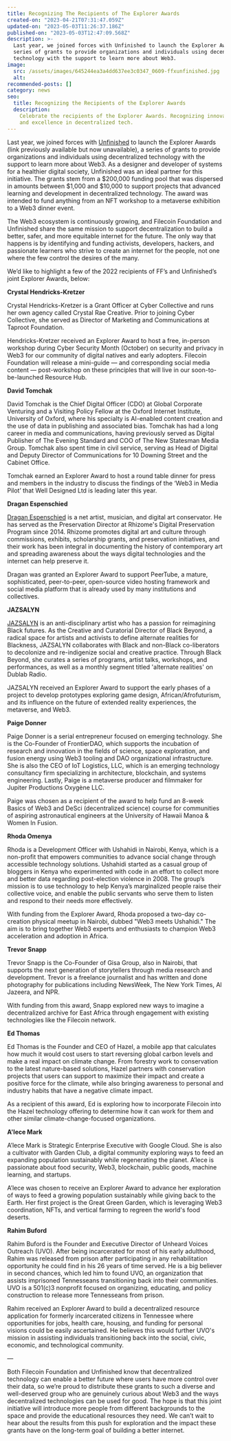 ```yaml
---
title: Recognizing The Recipients of The Explorer Awards
created-on: "2023-04-21T07:31:47.059Z"
updated-on: "2023-05-03T11:26:37.186Z"
published-on: "2023-05-03T12:47:09.568Z"
description: >-
  Last year, we joined forces with Unfinished to launch the Explorer Awards, a
  series of grants to provide organizations and individuals using decentralized
  technology with the support to learn more about Web3.
image:
  src: /assets/images/645244ea3a4dd637ee3c0347_0609-ffxunfinished.jpg
  alt:
recommended-posts: []
category: news
seo:
  title: Recognizing the Recipients of the Explorer Awards
  description:
    Celebrate the recipients of the Explorer Awards. Recognizing innovation
    and excellence in decentralized tech.
---
```


Last year, we joined forces with [Unfinished](https://unfinished.com/) to launch the Explorer Awards (link previously available but now unavailable), a series of grants to provide organizations and individuals using decentralized technology with the support to learn more about Web3. As a designer and developer of systems for a healthier digital society, Unfinished was an ideal partner for this initiative. The grants stem from a $200,000 funding pool that was dispersed in amounts between $1,000 and $10,000 to support projects that advanced learning and development in decentralized technology. The award was intended to fund anything from an NFT workshop to a metaverse exhibition to a Web3 dinner event.

The Web3 ecosystem is continuously growing, and Filecoin Foundation and Unfinished share the same mission to support decentralization to build a better, safer, and more equitable internet for the future. The only way that happens is by identifying and funding activists, developers, hackers, and passionate learners who strive to create an internet for the people, not one where the few control the desires of the many.

We’d like to highlight a few of the 2022 recipients of FF’s and Unfinished’s joint Explorer Awards, below:

**Crystal Hendricks-Kretzer**

Crystal Hendricks-Kretzer is a Grant Officer at Cyber Collective and runs her own agency called Crystal Rae Creative. Prior to joining Cyber Collective, she served as Director of Marketing and Communications at Taproot Foundation.

Hendricks-Kretzer received an Explorer Award to host a free, in-person workshop during Cyber Security Month (October) on security and privacy in Web3 for our community of digital natives and early adopters. Filecoin Foundation will release a mini-guide — and corresponding social media content — post-workshop on these principles that will live in our soon-to-be-launched Resource Hub.

**David Tomchak**

David Tomchak is the Chief Digital Officer (CDO) at Global Corporate Venturing and a Visiting Policy Fellow at the Oxford Internet Institute, University of Oxford, where his specialty is AI-enabled content creation and the use of data in publishing and associated bias. Tomchak has had a long career in media and communications, having previously served as Digital Publisher of The Evening Standard and COO of The New Statesman Media Group. Tomchak also spent time in civil service, serving as Head of Digital and Deputy Director of Communications for 10 Downing Street and the Cabinet Office.

Tomchak earned an Explorer Award to host a round table dinner for press and members in the industry to discuss the findings of the ‘Web3 in Media Pilot’ that Well Designed Ltd is leading later this year.

**Dragan Espenschied**

[Dragan Espenschied](https://monoskop.org/Dragan_Espenschied) is a net artist, musician, and digital art conservator. He has served as the Preservation Director at Rhizome's Digital Preservation Program since 2014. Rhizome promotes digital art and culture through commissions, exhibits, scholarship grants, and preservation initiatives, and their work has been integral in documenting the history of contemporary art and spreading awareness about the ways digital technologies and the internet can help preserve it.

Dragan was granted an Explorer Award to support PeerTube, a mature, sophisticated, peer-to-peer, open-source video hosting framework and social media platform that is already used by many institutions and collectives.

**JAZSALYN**

[JAZSALYN](https://www.newinc.org/year-8-members/jazsalyn) is an anti-disciplinary artist who has a passion for reimagining Black futures. As the Creative and Curatorial Director of Black Beyond, a radical space for artists and activists to define alternate realities for Blackness, JAZSALYN collaborates with Black and non-Black co-liberators to decolonize and re-indigenize social and creative practice. Through Black Beyond, she curates a series of programs, artist talks, workshops, and performances, as well as a monthly segment titled 'alternate realities' on Dublab Radio.

JAZSALYN received an Explorer Award to support the early phases of a project to develop prototypes exploring game design, African/Afrofuturism, and its influence on the future of extended reality experiences, the metaverse, and Web3.

**Paige Donner**

Paige Donner is a serial entrepreneur focused on emerging technology. She is the Co-Founder of FrontierDAO, which supports the incubation of research and innovation in the fields of science, space exploration, and fusion energy using Web3 tooling and DAO organizational infrastructure. She is also the CEO of IoT Logistics, LLC, which is an emerging technology consultancy firm specializing in architecture, blockchain, and systems engineering. Lastly, Paige is a metaverse producer and filmmaker for Jupiter Productions Oxygène LLC.

Paige was chosen as a recipient of the award to help fund an 8-week Basics of Web3 and DeSci (decentralized science) course for communities of aspiring astronautical engineers at the University of Hawaii Manoa & Women In Fusion.

**Rhoda Omenya**

Rhoda is a Development Officer with Ushahidi in Nairobi, Kenya, which is a non-profit that empowers communities to advance social change through accessible technology solutions. Ushahidi started as a casual group of bloggers in Kenya who experimented with code in an effort to collect more and better data regarding post-election violence in 2008. The group’s mission is to use technology to help Kenya’s marginalized people raise their collective voice, and enable the public servants who serve them to listen and respond to their needs more effectively.

With funding from the Explorer Award, Rhoda proposed a two-day co-creation physical meetup in Nairobi, dubbed "Web3 meets Ushahidi." The aim is to bring together Web3 experts and enthusiasts to champion Web3 acceleration and adoption in Africa.

**Trevor Snapp**

Trevor Snapp is the Co-Founder of Gisa Group, also in Nairobi, that supports the next generation of storytellers through media research and development. Trevor is a freelance journalist and has written and done photography for publications including NewsWeek, The New York Times, Al Jazeera, and NPR.

With funding from this award, Snapp explored new ways to imagine a decentralized archive for East Africa through engagement with existing technologies like the Filecoin network.

**Ed Thomas**

Ed Thomas is the Founder and CEO of Hazel, a mobile app that calculates how much it would cost users to start reversing global carbon levels and make a real impact on climate change. From forestry work to conservation to the latest nature-based solutions, Hazel partners with conservation projects that users can support to maximize their impact and create a positive force for the climate, while also bringing awareness to personal and industry habits that have a negative climate impact.

As a recipient of this award, Ed is exploring how to incorporate Filecoin into the Hazel technology offering to determine how it can work for them and other similar climate-change-focused organizations.

**A'lece Mark**

A’lece Mark is Strategic Enterprise Executive with Google Cloud. She is also a cultivator with Garden Club, a digital community exploring ways to feed an expanding population sustainably while regenerating the planet. A’lece is passionate about food security, Web3, blockchain, public goods, machine learning, and startups.

A’lece was chosen to receive an Explorer Award to advance her exploration of ways to feed a growing population sustainably while giving back to the Earth. Her first project is the Great Green Garden, which is leveraging Web3 coordination, NFTs, and vertical farming to regreen the world's food deserts.

**Rahim Buford**

Rahim Buford is the Founder and Executive Director of Unheard Voices Outreach (UVO). After being incarcerated for most of his early adulthood, Rahim was released from prison after participating in any rehabilitation opportunity he could find in his 26 years of time served. He is a big believer in second chances, which led him to found UVO, an organization that assists imprisoned Tennesseans transitioning back into their communities. UVO is a 501(c)3 nonprofit focused on organizing, educating, and policy construction to release more Tennesseans from prison.

Rahim received an Explorer Award to build a decentralized resource application for formerly incarcerated citizens in Tennessee where opportunities for jobs, health care, housing, and funding for personal visions could be easily ascertained. He believes this would further UVO's mission in assisting individuals transitioning back into the social, civic, economic, and technological community.

—

Both Filecoin Foundation and Unfinished know that decentralized technology can enable a better future where users have more control over their data, so we’re proud to distribute these grants to such a diverse and well-deserved group who are genuinely curious about Web3 and the ways decentralized technologies can be used for good. The hope is that this joint initiative will introduce more people from different backgrounds to the space and provide the educational resources they need. We can’t wait to hear about the results from this push for exploration and the impact these grants have on the long-term goal of building a better internet.
